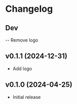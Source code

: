 # Changelog

## Dev

-- Remove logo

## v0.1.1 (2024-12-31)

- Add logo

## v0.1.0 (2024-04-25)

- Initial release
